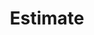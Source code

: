 ---
layout: typeform
title: Estimate
permalink: /estimate.html
typeform_url: https://zegetech.typeform.com/to/C9oFRH
---
